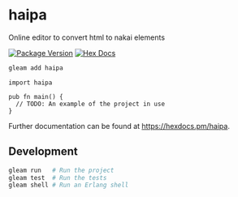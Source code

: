 # haipa

Online editor to convert html to nakai elements

[![Package Version](https://img.shields.io/hexpm/v/html_to_nakai)](https://hex.pm/packages/html_to_nakai)
[![Hex Docs](https://img.shields.io/badge/hex-docs-ffaff3)](https://hexdocs.pm/html_to_nakai/)

```sh
gleam add haipa
```
```gleam
import haipa

pub fn main() {
  // TODO: An example of the project in use
}
```

Further documentation can be found at <https://hexdocs.pm/haipa>.

## Development

```sh
gleam run   # Run the project
gleam test  # Run the tests
gleam shell # Run an Erlang shell
```
